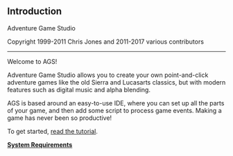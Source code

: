 Introduction
------------

Adventure Game Studio

Copyright 1999-2011 Chris Jones and 2011-2017 various contributors

---

Welcome to AGS!

Adventure Game Studio allows you to create your own point-and-click
adventure games like the old Sierra and Lucasarts classics, but with
modern features such as digital music and alpha blending.

AGS is based around an easy-to-use IDE, where you can set up all the
parts of your game, and then add some script to process game events.
Making a game has never been so productive!

To get started, [read the tutorial](ags9#StartingOff).

[**System Requirements**](ags3#topic2)

